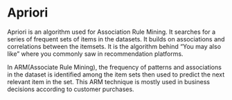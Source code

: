 # Apriori

Apriori is an algorithm used for Association Rule Mining. It searches for a series of frequent sets of items in the datasets. It builds on associations and correlations between the itemsets. It is the algorithm behind “You may also like” where you commonly saw in recommendation platforms.

In ARM(Associate Rule Mining), the frequency of patterns and associations in the dataset is identified among the item sets then used to predict the next relevant item in the set. This ARM technique is mostly used in business decisions according to customer purchases.
